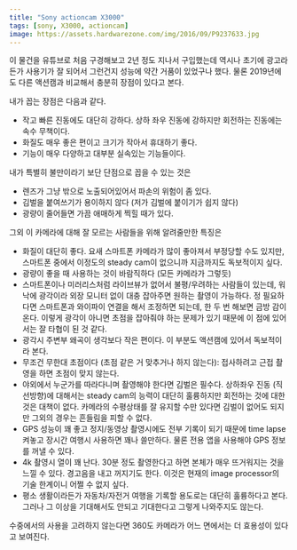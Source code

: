 ```yaml
---
title: "Sony actioncam X3000"
tags: [sony, X3000, actioncam]
image: https://assets.hardwarezone.com/img/2016/09/P9237633.jpg
---
```


이 물건을 유튜브로 처음 구경해보고 2년 정도 지나서 구입했는데 역시나 초기에 광고라든가 사용기가 잘 되어서 그런건지 성능에 약간 거품이 있었구나 했다. 물론 2019년에도 다른 액션캠과 비교해서 충분히 장점이 있다고 본다. 

내가 꼽는 장점은 다음과 같다.
- 작고 빠른 진동에도 대단히 강하다. 상하 좌우 진동에 강하지만 회전하는 진동에는 속수 무책이다.
- 화질도 매우 좋은 편이고 크기가 작아서 휴대하기 좋다.
- 기능이 매우 다양하고 대부분 실속있는 기능들이다.
  
내가 특별히 불만이라기 보단 단점으로 꼽을 수 있는 것은 
- 렌즈가 그냥 밖으로 노출되어있어서 파손의 위험이 좀 있다.
- 김벌을 붙여쓰기가 용이하지 않다 (저가 김벌에 붙이기가 쉽지 않다)
- 광량이 줄어들면 가끔 애매하게 찍힐 때가 있다.

그외 이 카메라에 대해 잘 모르는 사람들을 위해 알려줄만한 특징은
- 화질이 대단히 좋다. 요새 스마트폰 카메라가 많이 좋아져서 부정당할 수도 있지만, 스마트폰 중에서 이정도의 steady cam이 없으니까 지금까지도 독보적이지 싶다.
- 광량이 좋을 때 사용하는 것이 바람직하다 (모든 카메라가 그렇듯)
- 스마트폰이나 미러리스처럼 라이브뷰가 없어서 불평/우려하는 사람들이 있는데, 워낙에 광각이라 외장 모니터 없이 대충 잡아주면 원하는 촬영이 가능하다. 정 필요하다면 스마트폰과 와이파이 연결을 해서 조정하면 되는데, 한 두 번 해보면 금방 감이 온다. 이렇게 광각이 아니면 초점을 잡아줘야 하는 문제가 있기 때문에 이 점에 있어서는 잘 타협이 된 것 같다.
- 광각시 주변부 왜곡이 생각보다 작은 편이다. 이 부분도 액션캠에 있어서 독보적이라 본다.
- 무조건 무한대 초점이다 (초점 같은 거 맞추거나 하지 않는다): 접사하려고 근접 촬영을 하면 초점이 맞지 않는다.
- 야외에서 누군가를 따라다니며 촬영해야 한다면 김벌은 필수다. 상하좌우 진동 (직선방향)에 대해서는 steady cam의 능력이 대단히 훌륭하지만 회전하는 것에 대한 것은 대책이 없다. 카메라의 수평상태를 잘 유지할 수만 있다면 김벌이 없어도 되지만 그외의 경우는 흔들림을 피할 수 없다.
- GPS 성능이 꽤 좋고 정지/동영상 촬영시에도 전부 기록이 되기 때문에 time lapse 켜놓고 장시간 여행시 사용하면 꽤나 쓸만하다. 물론 전용 앱을 사용해야 GPS 정보를 꺼낼 수 있다. 
- 4k 촬영시 열이 꽤 난다. 30분 정도 촬영한다고 하면 본체가 매우 뜨거워지는 것을 느낄 수 있다. 경고음을 내고 꺼지기도 한다. 이것은 현재의 image processor의 기술 한계이니 어쩔 수 없지 싶다.
- 평소 생활이라든가 자동차/자전거 여행을 기록할 용도로는 대단히 훌륭하다고 본다. 그러나 그 이상을 기대해서도 안되고 기대한다고 그렇게 나와주지도 않는다. 

수중에서의 사용을 고려하지 않는다면 360도 카메라가 어느 면에서는 더 효용성이 있다고 보여진다. 